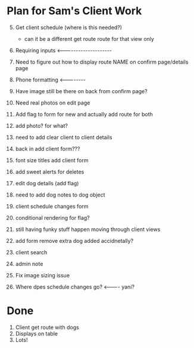 # Plan for Sam's Client Work


5. Get client schedule (where is this needed?)
    * can it be a different get route route for that view only
10. Requiring inputs <--------------------
12. Need to figure out how to display route NAME on confirm page/details page
15. Phone formatting <--------
17. Have image still be there on back from confirm page?

19.  Need real photos on edit page
20. Add flag to form for new and actually add route for both
21. add photo? for what?
24. need to add clear client to client details
27. back in add client form???
28. font size titles add client form
29. add sweet alerts for deletes
30. edit dog details (add flag)
32. need to add dog notes to dog object
33. client schedule changes form 
34. conditional rendering for flag?
35. still having funky stuff happen moving through client views
36. add form remove extra dog added accidnetally?

22. client search 
23. admin note
11. Fix image sizing issue
18. Where dpes schedule changes go? <---- yani?



# Done
1. Client get route with dogs
2. Displays on table
3. Lots! 

